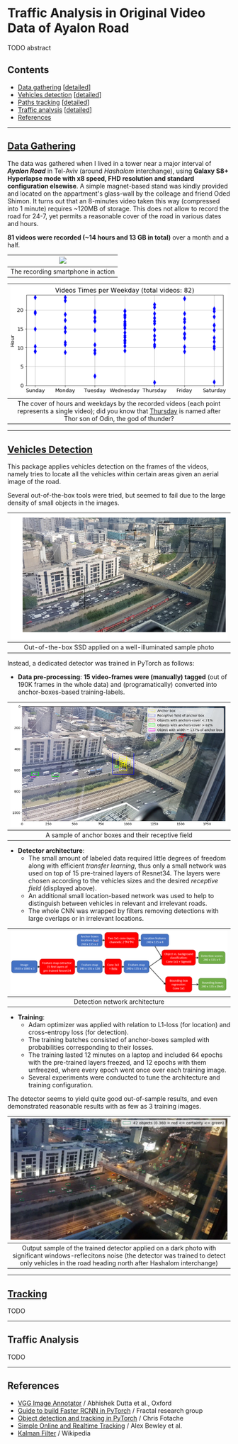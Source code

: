 # Traffic Analysis in Original Video Data of Ayalon Road

TODO abstract

## Contents
- [Data gathering](#data-gathering) [[detailed](https://github.com/ido90/AyalonRoad/blob/master/photographer)]
- [Vehicles detection](#vehicles-detection) [[detailed](https://github.com/ido90/AyalonRoad/blob/master/Detector)]
- [Paths tracking](#tracking) [[detailed](https://github.com/ido90/AyalonRoad/blob/master/Tracker)]
- [Traffic analysis](#traffic-analysis) [[detailed](https://github.com/ido90/AyalonRoad/blob/master/Analyzer)]
- [References](#references)

________________________________________

## [Data Gathering](https://github.com/ido90/AyalonRoad/blob/master/photographer)

The data was gathered when I lived in a tower near a major interval of ***Ayalon Road*** in Tel-Aviv (around *Hashalom* interchange), using **Galaxy S8+ Hyperlapse mode with x8 speed, FHD resolution and standard configuration elsewise**.
A simple magnet-based stand was kindly provided and located on the appartment's glass-wall by the colleage and friend Oded Shimon.
It turns out that an 8-minutes video taken this way (compressed into 1 minute) requires ~120MB of storage.
This does not allow to record the road for 24-7, yet permits a reasonable cover of the road in various dates and hours.

**81 videos were recorded (~14 hours and 13 GB in total)** over a month and a half.

| ![](https://github.com/ido90/AyalonRoad/blob/master/Outputs/Videos%20data/Photography%20layout/stand2.jpg) |
| :--: |
| The recording smartphone in action |

| ![](https://github.com/ido90/AyalonRoad/blob/master/Outputs/Videos%20data/Metadata/Videos%20times%20cover.png) |
| :--: |
| The cover of hours and weekdays by the recorded videos (each point represents a single video); did you know that [Thursday](https://www.timeanddate.com/calendar/days/thursday.html) is named after Thor son of Odin, the god of thunder? |

________________________________________

## [Vehicles Detection](https://github.com/ido90/AyalonRoad/blob/master/Detector)

This package applies vehicles detection on the frames of the videos, namely tries to locate all the vehicles within certain areas given an aerial image of the road.

Several out-of-the-box tools were tried, but seemed to fail due to the large density of small objects in the images.

| ![](https://github.com/ido90/AyalonRoad/blob/master/Outputs/Detector/Out-of-the-box%20tools%20outputs/full_frame_SSD_on_top_of_MobileNet.png) |
| :--: |
| Out-of-the-box SSD applied on a well-illuminated sample photo |

Instead, a dedicated detector was trained in PyTorch as follows:
- **Data pre-processing**: **15 video-frames were (manually) tagged** (out of 190K frames in the whole data) and (programatically) converted into anchor-boxes-based training-labels.

| ![](https://github.com/ido90/AyalonRoad/blob/master/Outputs/Detector/Architecture/Anchor%20Boxes.png) |
| :--: |
| A sample of anchor boxes and their receptive field |

- **Detector architecture**:
    - The small amount of labeled data required little degrees of freedom along with efficient *transfer learning*, thus only a small network was used on top of 15 pre-trained layers of Resnet34. The layers were chosen according to the vehicles sizes and the desired *receptive field* (displayed above).
    - An additional small location-based network was used to help to distinguish between vehicles in relevant and irrelevant roads.
    - The whole CNN was wrapped by filters removing detections with large overlaps or in irrelevant locations.

| ![](https://github.com/ido90/AyalonRoad/blob/master/Outputs/Detector/Architecture/Network%20Architecture.PNG) |
| :--: |
| Detection network architecture |

- **Training**:
    - Adam optimizer was applied with relation to L1-loss (for location) and cross-entropy loss (for detection).
    - The training batches consisted of anchor-boxes sampled with probabilities corresponding to their losses.
    - The training lasted 12 minutes on a laptop and included 64 epochs with the pre-trained layers freezed, and 12 epochs with them unfreezed, where every epoch went once over each training image.
    - Several experiments were conducted to tune the architecture and training configuration.

The detector seems to yield quite good out-of-sample results, and even demonstrated reasonable results with as few as 3 training images.

| ![](https://github.com/ido90/AyalonRoad/blob/master/Outputs/Detector/ROI%20outputs/full_frame_trained_night2318.PNG) |
| :--: |
| Output sample of the trained detector applied on a dark photo with significant windows-reflecitons noise (the detector was trained to detect only vehicles in the road heading north after Hashalom interchange) |


________________________________________

## [Tracking](https://github.com/ido90/AyalonRoad/tree/master/Tracker)

TODO


________________________________________

## Traffic Analysis

TODO


________________________________________

## References
- [VGG Image Annotator](http://www.robots.ox.ac.uk/~vgg/software/via/) / Abhishek Dutta et al., Oxford
- [Guide to build Faster RCNN in PyTorch](https://medium.com/@fractaldle/guide-to-build-faster-rcnn-in-pytorch-95b10c273439) / Fractal research group
- [Object detection and tracking in PyTorch](https://towardsdatascience.com/object-detection-and-tracking-in-pytorch-b3cf1a696a98) / Chris Fotache
- [Simple Online and Realtime Tracking](https://arxiv.org/abs/1602.00763) / Alex Bewley et al.
- [Kalman Filter](https://en.wikipedia.org/wiki/Kalman_filter) / Wikipedia
